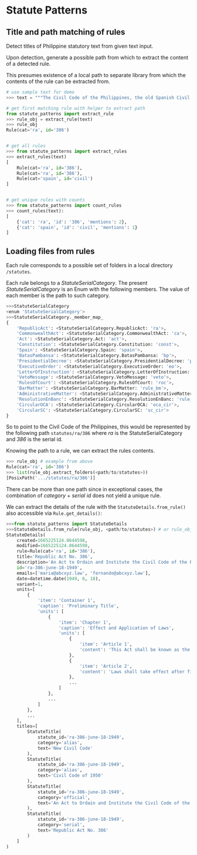 # Statute Patterns

## Title and path matching of rules

Detect titles of Philippine statutory text from given text input.

Upon detection, generate a possible path from which to extract the content of a detected rule.

This presumes existence of a local path to separate library from which the contents of the rule can be extracted from.

```python
# use sample text for demo
>>> text = """The Civil Code of the Philippines, the old Spanish Civil Code; Rep Act No. 386"""

# get first matching rule with helper to extract path
from statute_patterns import extract_rule
>>> rule_obj = extract_rule(text)
>>> rule_obj
Rule(cat='ra', id='386')


# get all rules
>>> from statute_patterns import extract_rules
>>> extract_rules(text)
[
    Rule(cat='ra', id='386'),
    Rule(cat='ra', id='386'),
    Rule(cat='spain', id='civil')
]


# get unique rules with counts
>>> from statute_patterns import count_rules
>>> count_rules(text):
[
    {'cat': 'ra', 'id': '386', 'mentions': 2},
    {'cat': 'spain', 'id': 'civil', 'mentions': 1}
]
```

## Loading files from rules

Each rule corresponds to a possible set of folders in a local directory `/statutes`.

Each rule belongs to a *StatuteSerialCategory*. The present *StatuteSerialCategory* is an Enum with the following members. The value of each member is the path to such category.

```python
>>>StatuteSerialCategory
<enum 'StatuteSerialCategory'>
>>>StatuteSerialCategory._member_map_
{
    'RepublicAct': <StatuteSerialCategory.RepublicAct: 'ra'>,
    'CommonwealthAct': <StatuteSerialCategory.CommonwealthAct: 'ca'>,
    'Act': <StatuteSerialCategory.Act: 'act'>,
    'Constitution': <StatuteSerialCategory.Constitution: 'const'>,
    'Spain': <StatuteSerialCategory.Spain: 'spain'>,
    'BatasPambansa': <StatuteSerialCategory.BatasPambansa: 'bp'>,
    'PresidentialDecree': <StatuteSerialCategory.PresidentialDecree: 'pd'>,
    'ExecutiveOrder': <StatuteSerialCategory.ExecutiveOrder: 'eo'>,
    'LetterOfInstruction': <StatuteSerialCategory.LetterOfInstruction: 'loi'>,
    'VetoMessage': <StatuteSerialCategory.VetoMessage: 'veto'>,
    'RulesOfCourt': <StatuteSerialCategory.RulesOfCourt: 'roc'>,
    'BarMatter': <StatuteSerialCategory.BarMatter: 'rule_bm'>,
    'AdministrativeMatter': <StatuteSerialCategory.AdministrativeMatter: 'rule_am'>,
    'ResolutionEnBanc': <StatuteSerialCategory.ResolutionEnBanc: 'rule_reso'>,
    'CircularOCA': <StatuteSerialCategory.CircularOCA: 'oca_cir'>,
    'CircularSC': <StatuteSerialCategory.CircularSC: 'sc_cir'>
}
```

So to point to the Civil Code of the Philippines, this would be represented by the following path `statutes/ra/386` where *ra* is the StatuteSerialCategory and *386* is the serial id.

Knowing the path to a rule, we can extract the rules contents.

```python
>>> rule_obj # example from above
Rule(cat='ra', id='386')
>>> list(rule_obj.extract_folders(<path/to/statutes>))
[PosixPath('.../statutes/ra/386')]
```

There can be more than one path since in exceptional cases, the combination of *category* + *serial id* does not yield a unique rule.

We can extract the details of the rule with the `StatuteDetails.from_rule()` also accessible via `Rule.get_details()`:

```python
>>>from statute_patterns import StatuteDetails
>>>StatuteDetails.from_rule(rule_obj, <path/to/statutes>) # or rule_obj.get_details(<path/to/details>)
StatuteDetails(
    created=1665225124.0644598,
    modified=1665225124.0644598,
    rule=Rule(cat='ra', id='386'),
    title='Republic Act No. 386',
    description='An Act to Ordain and Institute the Civil Code of the Philippines',
    id='ra-386-june-18-1949',
    emails=['maria@abcxyz.law', 'fernando@abcxyz.law'],
    date=datetime.date(1949, 6, 18),
    variant=1,
    units=[
        {
            'item': 'Container 1',
            'caption': 'Preliminary Title',
            'units': [
                {
                    'item': 'Chapter 1',
                    'caption': 'Effect and Application of Laws',
                    'units': [
                        {
                            'item': 'Article 1',
                            'content': 'This Act shall be known as the "Civil Code of the Philippines." (n)\n'
                        },
                        {
                            'item': 'Article 2',
                            'content': 'Laws shall take effect after fifteen days following the completion of their publication either in the Official Gazette or in a newspaper of general circulation in the Philippines, unless it is otherwise provided. (1a)\n'
                        },
                        ...
                    ]
                },
                ...
            ]
        },
        ...
    ],
    titles=[
        StatuteTitle(
            statute_id='ra-386-june-18-1949',
            category='alias',
            text='New Civil Code'
        ),
        StatuteTitle(
            statute_id='ra-386-june-18-1949',
            category='alias',
            text='Civil Code of 1950'
        ),
        StatuteTitle(
            statute_id='ra-386-june-18-1949',
            category='official',
            text='An Act to Ordain and Institute the Civil Code of the Philippines'
        ),
        StatuteTitle(
            statute_id='ra-386-june-18-1949',
            category='serial',
            text='Republic Act No. 386'
        )
    ]
)
```
